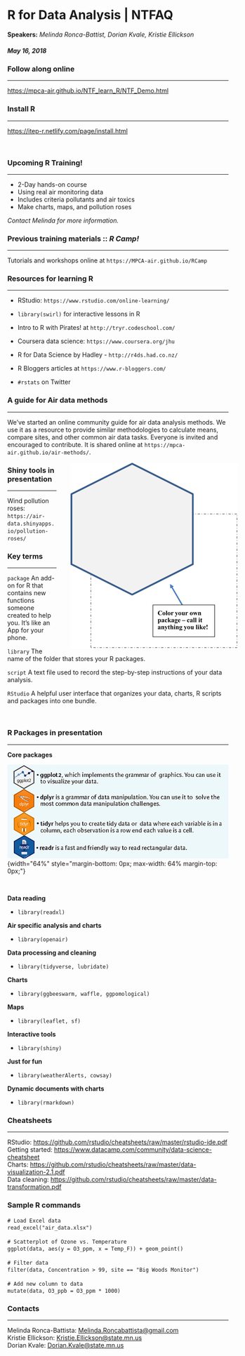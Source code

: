 
# R for Data Analysis | NTFAQ

__Speakers:__ _Melinda Ronca-Battist, Dorian Kvale, Kristie Ellickson_

##### _May 16, 2018_


### Follow along online 

---

https://mpca-air.github.io/NTF_learn_R/NTF_Demo.html




### Install R

---

https://itep-r.netlify.com/page/install.html

<br>



### Upcoming R Training!

---

<div class="col2">

- 2-Day hands-on course
- Using real air monitoring data
- Includes criteria pollutants and air toxics
- Make charts, maps, and pollution roses

</div>

_Contact Melinda for more information._


### Previous training materials :: _R Camp!_

---

Tutorials and workshops online at `https://MPCA-air.github.io/RCamp`



### Resources for learning R

---

<div class="col2">

- RStudio: `https://www.rstudio.com/online-learning/`
- `library(swirl)` for interactive lessons in R
- Intro to R with Pirates! at `http://tryr.codeschool.com/`
- Coursera data science: `https://www.coursera.org/jhu`

- R for Data Science by Hadley - `http://r4ds.had.co.nz/`
- R Bloggers articles at `https://www.r-bloggers.com/`
- `#rstats` on Twitter

</div>


### A guide for Air data methods

---

We’ve started an online community guide for air data analysis methods. We use it as a resource to provide similar methodologies to calculate means, compare sites, and other common air data tasks. Everyone is invited and encouraged to contribute. It is shared online at `https://mpca-air.github.io/air-methods/`. 



<img src="images/your_package.png" align="right" style="margin-left: 32px; margin-right: -22px; margin-top: 2px; float: right;">


### Shiny tools in presentation

---

Wind pollution roses: `https://air-data.shinyapps.io/pollution-roses/`



### Key terms

---

`package` An add-on for R that contains new functions someone created to help you. It’s like an App for your phone.

`library` The name of the folder that stores your R packages.

`script` A text file used to record the step-by-step instructions of your data analysis.

`RStudio` A helpful user interface that organizes your data, charts, R scripts and packages into one bundle. 


<br>

### R Packages in presentation

---

__Core packages__

![](images/core_packages.png){width="64%" style="margin-bottom: 0px; max-width: 64% margin-top: 0px;"}

<br>


__Data reading__

* `library(readxl)`

__Air specific analysis and charts__

* `library(openair)`

__Data processing and cleaning__

* `library(tidyverse, lubridate)`


__Charts__

* `library(ggbeeswarm, waffle, ggpomological)`

__Maps__

* `library(leaflet, sf)`

__Interactive tools__

* `library(shiny)`

__Just for fun__

* `library(weatherAlerts, cowsay)`


__Dynamic documents with charts__

* `library(rmarkdown)`



### Cheatsheets

---

RStudio: https://github.com/rstudio/cheatsheets/raw/master/rstudio-ide.pdf   
Getting started: https://www.datacamp.com/community/data-science-cheatsheet   
Charts: https://github.com/rstudio/cheatsheets/raw/master/data-visualization-2.1.pdf     
Data cleaning: https://github.com/rstudio/cheatsheets/raw/master/data-transformation.pdf   



### Sample R commands

```{r, eval=F, echo=T}
# Load Excel data
read_excel("air_data.xlsx")

# Scatterplot of Ozone vs. Temperature
ggplot(data, aes(y = O3_ppm, x = Temp_F)) + geom_point()

# Filter data
filter(data, Concentration > 99, site == "Big Woods Monitor")

# Add new column to data
mutate(data, O3_ppb = O3_ppm * 1000)
```



### Contacts

---

Melinda Ronca-Battista: <Melinda.Roncabattista@gmail.com>  
Kristie Ellickson: <Kristie.Ellickson@state.mn.us>  
Dorian Kvale: <Dorian.Kvale@state.mn.us>



